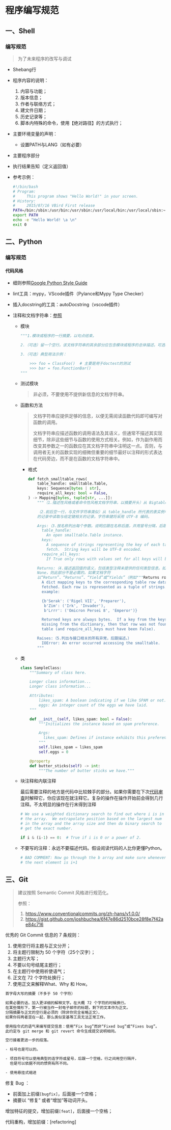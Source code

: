 # 程序编写规范

## 一、Shell

### 编写规范

> 为了未来程序的改写与调试

- Shebang行

- 程序内容的说明：

  1. 内容与功能；
  2. 版本信息；
  3. 作者与联络方式；
  4. 建文件日期；
  5. 历史记录等；
  6. 脚本内特殊的命令，使用【绝对路径】的方式执行；

- 主要环境变量的声明：

  - 设置PATH与LANG（如有必要）

- 主要程序部分

- 执行结果告知（定义返回值）

- 参考示例：

  ```bash
  #!/bin/bash
  # Program:
  # 	This program shows "Hello World!" in your screen.
  # History:
  # 	2015/07/16 VBird First release
  PATH=/bin:/sbin:/usr/bin:/usr/sbin:/usr/local/bin:/usr/local/sbin:~/bin
  export PATH
  echo -e "Hello World! \a \n"
  exit 0
  ```

## 二、Python

### 编写规范

#### 代码风格

- 细则参照[Google Python Style Guide](https://github.com/google/styleguide/blob/gh-pages/pyguide.md#38-comments-and-docstrings)

- lint工具：mypy，VScode插件（Pylance和Mypy Type Checker）

- 插入docstring的工具：autoDocstring（vscode插件）

- 注释和文档字符串：[参照](https://github.com/google/styleguide/blob/gh-pages/pyguide.md#38-comments-and-docstrings)

  - 模块

    ```python
    """1.模块或程序的一行摘要，以句点结束。
    
    2.（可选）留一个空行。该文档字符串的其余部分应包含模块或程序的总体描述。可选地，还可以包含导出的类和函数和（或）用法的简短描述例子。
    
    3.（可选）典型用法示例：
    
        >>> foo = ClassFoo()  # 主要是用于doctest的测试
        >>> bar = foo.FunctionBar()
    """
    ```

  - 测试模块

    > 非必须，不要使用不提供新信息的文档字符串。

  - 函数和方法

    > 文档字符串应提供足够的信息，以便无需阅读函数代码即可编写对函数的调用。
    >
    > 文档字符串应描述函数的调用语法及其语义，但通常不描述其实现细节，除非这些细节与函数的使用方式相关。例如，作为副作用而改变其参数之一的函数应在其文档字符串中注明这一点。否则，与调用者无关的函数实现的细微但重要的细节最好以注释的形式表达在代码旁边，而不是在函数的文档字符串中。

    - 格式

      ```python
      def fetch_smalltable_rows(
          table_handle: smalltable.Table,
          keys: Sequence[bytes | str],
          require_all_keys: bool = False,
      ) -> Mapping[bytes, tuple[str, ...]]:
          """（1.描述性风格或者命令性风格文档字符串，以摘要开头）从 Bigtable 抓取行。
      
          （2.前后空一行，与文件字符串类似）从 table_handle 所代表的表实例中读取与给定键相关
          的记录中读取与给定键相关的记录。字符串键将采用 UTF-8 编码。
      
          Args:（3.按名称列出每个参数。说明应跟在名称后面，并用冒号分隔，后跟空格或换行符。）
            table_handle:
              An open smalltable.Table instance.
            keys:
              A sequence of strings representing the key of each table row to
              fetch.  String keys will be UTF-8 encoded.
            require_all_keys:
              If True only rows with values set for all keys will be returned.
      
          Returns:（4.描述返回值的语义，包括类型注释未提供的任何类型信息。如果函数仅返回 
          None，则此部分不是必需的。如果文档字符
          以“Return”、“Returns”、“Yield”或“Yields”（例如"""Returns row from Bigtable 	as a tuple of strings."""）开头，并且开头的句子足以描述返回值，则也可以省略它。）
            A dict mapping keys to the corresponding table row data
            fetched. Each row is represented as a tuple of strings. For
            example:
      
            {b'Serak': ('Rigel VII', 'Preparer'),
             b'Zim': ('Irk', 'Invader'),
             b'Lrrr': ('Omicron Persei 8', 'Emperor')}
      
            Returned keys are always bytes.  If a key from the keys argument is
            missing from the dictionary, then that row was not found in the
            table (and require_all_keys must have been False).
      
          Raises:（5.列出与接口相关的所有异常，后跟描述。）
            IOError: An error occurred accessing the smalltable.
          """
      ```
    
  - 类
  
    ```python
    class SampleClass:
        """Summary of class here.
    
        Longer class information...
        Longer class information...
    
        Attributes:
            likes_spam: A boolean indicating if we like SPAM or not.
            eggs: An integer count of the eggs we have laid.
        """
    
        def __init__(self, likes_spam: bool = False):
            """Initializes the instance based on spam preference.
    
            Args:
              likes_spam: Defines if instance exhibits this preference.
            """
            self.likes_spam = likes_spam
            self.eggs = 0
    
        @property
        def butter_sticks(self) -> int:
            """The number of butter sticks we have."""
    ```
  
  - 块注释和内联注释
  
    最后需要注释的地方是代码中比较棘手的部分。如果你需要在下次[代码审查](http://en.wikipedia.org/wiki/Code_review)时解释它，你应该现在就注释它。复杂的操作在操作开始前会得到几行注释。不太明显的操作在行末得到注释
  
    ```python
    # We use a weighted dictionary search to find out where i is in
    # the array.  We extrapolate position based on the largest num
    # in the array and the array size and then do binary search to
    # get the exact number.
    
    if i & (i-1) == 0:  # True if i is 0 or a power of 2.
    ```
  
  - 不要写的注释：永远不要描述代码。假设阅读代码的人比你更懂Python。
  
    ```python
    # BAD COMMENT: Now go through the b array and make sure whenever i occurs
    # the next element is i+1
    ```
  
  
## 三、Git

> 建议按照 Semantic Commit 风格进行规范化。
>
> 参照：
>
> 1. <https://www.conventionalcommits.org/zh-hans/v1.0.0/>
> 2. <https://gist.github.com/joshbuchea/6f47e86d2510bce28f8e7f42ae84c716>

  优秀的 Git Commit 信息的 7 条规则：

  1. 使用空行将主题与正文分开；
  2. 将主题行限制为 50 个字符（25个汉字）；
  3. 主题行大写；
  4. 不要以句号结尾主题行；
  5. 在主题行中使用祈使语气；
  6. 正文在 72 个字符处换行；
  7. 使用正文来解释What、Why 和 How。

```bash
首字母大写的摘要（不多于 50 个字符）

如果必要的话，加入更详细的解释文字。在大概 72 个字符的时候换行。
在某些情形下，第一行被当作一封电子邮件的标题，剩下的文本作为正文。
分隔摘要与正文的空行是必须的（除非你完全省略正文），
如果你将两者混在一起，那么类似变基等工具无法正常工作。

使用指令式的语气来编写提交信息：使用“Fix bug”而非“Fixed bug”或“Fixes bug”。
此约定与 git merge 和 git revert 命令生成提交说明相同。

空行接着更进一步的段落。

- 标号也是可以的。

- 项目符号可以使用典型的连字符或星号，后跟一个空格，行之间用空行隔开，
  但是可以依据不同的惯例有所不同。

- 使用悬挂式缩进
```

修复 Bug ：

- 前面加上前缀`[bugfix]`，后面接一个空格；
- 摘要以 “修复” 或者“增加”等动词开头。

增加特征的提交，增加前缀`[feat]`，后面接一个空格；

代码重构，增加前缀：[refactoring]
